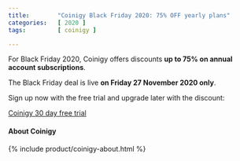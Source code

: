 ```yaml
---
title:        "Coinigy Black Friday 2020: 75% OFF yearly plans"
categories:   [ 2020 ]
tags:         [ coinigy ]

---
```



For Black Friday 2020, Coinigy offers discounts **up to 75% on annual account subscriptions**.

The Black Friday deal is live **on Friday 27 November 2020 only**.

Sign up now with the free trial and upgrade later with the discount:

<a rel="nofollow" class="btn" href="http://bit.ly/at-cgy-2020">Coinigy 30 day free trial</a>

#### About Coinigy

{% include product/coinigy-about.html %}

